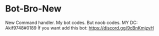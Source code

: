 # Bot-Bro-New
New Command handler.
My bot codes.
But noob codes.
MY DC:
Akif9748#0189
İf you want add this bot:
https://discord.gg/9cBnKmjzvH
